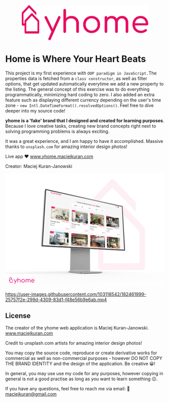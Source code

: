 <p align="center">
  <img width="400" src="/img/yhome logo.png">
</p>

# Home is Where Your Heart Beats

This project is my first experience with `OOP paradigm in JavaScript.`The properties data is fetched from a `class constructor`, as well as filter options, that get updated automatically everytime we add a new property to the listing. The general concept of this exercise was to do everything programmatically, minimizing hard coding to zero. I also added an extra feature such as displaying different currency depending on the user's time zone - `new Intl.DateTimeFormat().resolvedOptions()`. Feel free to dive deeper into my source code!


<b>yhome is a 'fake' brand that I designed and created for learning purposes</b>. Because I love creative tasks, creating new brand concepts right next to solving programming problems is always exciting.

It was a great experience, and I am happy to have it accomplished. Massive thanks to `unsplash.com` for amazing interior design photos!

Live app ❤ www.yhome.maciejkuran.com


Creator: Maciej Kuran-Janowski

<p align="center"><img width="1000" src="/img/yhome-mockup-pc-photo.png"></p>




https://user-images.githubusercontent.com/103118542/182461999-25757f2e-299d-4309-83d1-f48e56b9e6ab.mp4





## License

The creator of the yhome web application is Maciej Kuran-Janowski.
www.maciejkuran.com

Credit to unsplash.com artists for amazing interior design photos!

You may copy the source code, reproduce or create derivative works for commercial as well as non-commercial purposes - however DO NOT COPY THE BRAND IDENTITY and the design of the application. Be creative 😀!

In general, you may use use my code for any purposes, however copying in general is not a good practise as long as you want to learn something 😉.

If you have any questions, feel free to reach me via email:
📧maciejkuran@gmail.com
